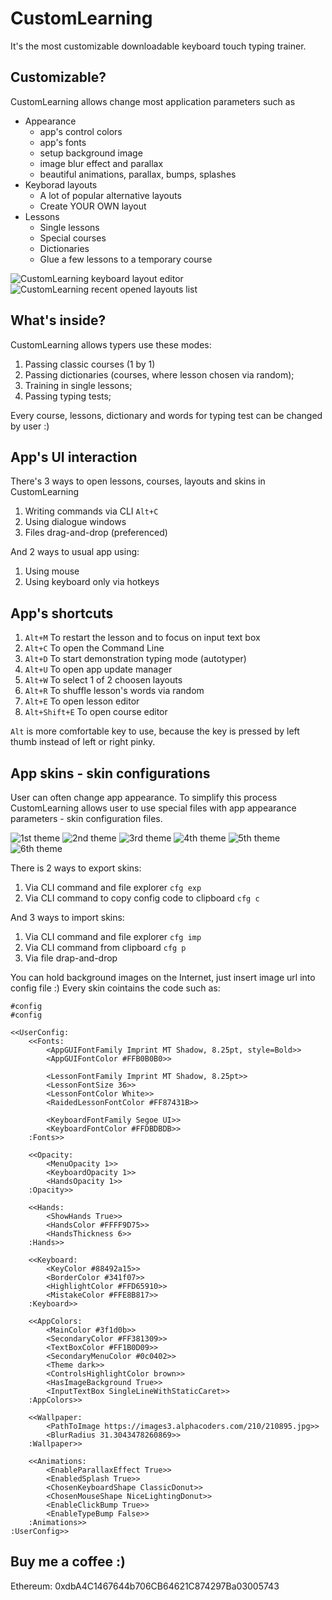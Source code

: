 # CustomLearning

It's the most customizable downloadable keyboard touch typing trainer.

## Customizable?
CustomLearning allows change most application parameters such as
* Appearance
  * app's control colors
  * app's fonts
  * setup background image
  * image blur effect and parallax
  * beautiful animations, parallax, bumps, splashes
* Keyborad layouts
  * A lot of popular alternative layouts 
  * Create YOUR OWN layout
* Lessons
  * Single lessons
  * Special courses
  * Dictionaries
  * Glue a few lessons to a temporary course

![CustomLearning keyboard layout editor](https://sun9-30.userapi.com/impg/sQPxzeaaMVphOO87xckej1wDDXU5I0-mrpEscw/Q2gXKQCkWec.jpg?size=1171x640&quality=95&sign=7ff35ba2e503f4b034b93ddf701ac252&type=album)
![CustomLearning recent opened layouts list](https://sun9-11.userapi.com/impg/VjMRgA550WxI7Q5F2hUu-fnxfoVcU9TUrLTluA/dGNmj9MVh9M.jpg?size=1171x640&quality=95&sign=b9dbdbed20da4be42ea8909e76bb782f&type=album)

  ## What's inside?
  CustomLearning allows typers use these modes:
   1. Passing classic courses (1 by 1)
   2. Passing dictionaries (courses, where lesson chosen via random);
   3. Training in single lessons;
   4. Passing typing tests;
 
 Every course, lessons, dictionary and words for typing test can be changed by user :)

## App's UI interaction
There's 3 ways to open lessons, courses, layouts and skins in CustomLearning
 1. Writing commands via CLI  `Alt+C`
 2. Using dialogue windows
 3. Files drag-and-drop (preferenced)

And 2 ways to usual app using:
 1. Using mouse
 2. Using keyboard only via hotkeys


## App's shortcuts
 1. `Alt+M` To restart the lesson and to focus on input text box
 2. `Alt+C` To open the Command Line
 3. `Alt+D` To start demonstration typing mode (autotyper)
 4. `Alt+U` To open app update manager
 5. `Alt+W` To select 1 of 2 choosen layouts
 6. `Alt+R` To shuffle lesson's words via random
 7. `Alt+E` To open lesson editor
 8. `Alt+Shift+E` To open course editor

 `Alt` is more comfortable key to use, because the key is pressed by left thumb instead of left or right pinky.

## App skins - skin configurations
User can often change app appearance. To simplify this process CustomLearning allows user to use special files with app appearance parameters - skin configuration files.

![1st theme](https://sun9-27.userapi.com/impg/FnDIXusEZFtcHkMlUFJ5ZYPbNt2Uyq-RWQI0zA/JZIq0UFRq_E.jpg?size=1120x640&quality=95&sign=6a21a61f41f1bb9e3945cfdd3edba99c&type=album)
![2nd theme](https://sun9-24.userapi.com/impg/bwqTF27IlbLP749Trb4yK2KbDHeCZtqgNFM_zA/0Z8dts1N5hY.jpg?size=1120x640&quality=95&sign=7ce4e703a48b4fcc004677ff52134506&type=album)
![3rd theme](https://sun9-52.userapi.com/impg/40i19vkVqh-MAFRsNFqCU0_Co66yi3Z1Bax81w/S0KN_ZpBy84.jpg?size=1120x640&quality=95&sign=9fb0ce45f76e63a0d239efc6ba624d37&type=album)
![4th theme](https://sun9-63.userapi.com/impg/4Sa8ehvDYT8C97qggSSNbWu71d2toNPrj0DLqA/nLBzmth_I5Q.jpg?size=1120x640&quality=95&sign=c219014f802486c51067262c03a048f6&type=album)
![5th theme](https://sun9-38.userapi.com/impg/n0XWGt4tYLDfcFbtWA9PlEV4kzJWyduPbbv9bg/zToyEbYyEoY.jpg?size=1120x640&quality=95&sign=d0a3acd9432c3e4531450dd5904982fc&type=album)
![6th theme](https://sun9-40.userapi.com/impg/lVh96sik6xTCZNZTWN31FaGfqdaX5ZRoxcx66g/6f-w2eophg8.jpg?size=1120x640&quality=95&sign=e86fe96fc12573acdb8a5fd1f86f06d3&type=album)

There is 2 ways to export skins:
 1. Via CLI command and file explorer `cfg exp` 
 2. Via CLI command to copy config code to clipboard `cfg c`

And 3 ways to import skins:
 1. Via CLI command and file explorer `cfg imp`
 2. Via CLI command from clipboard `cfg p`
 3. Via file drap-and-drop

You can hold background images on the Internet, just insert image url into config file :)
Every skin cointains the code such as:
```
#config
#config

<<UserConfig:
    <<Fonts:
        <AppGUIFontFamily Imprint MT Shadow, 8.25pt, style=Bold>>
        <AppGUIFontColor #FFB0B0B0>>

        <LessonFontFamily Imprint MT Shadow, 8.25pt>>
        <LessonFontSize 36>>
        <LessonFontColor White>>
        <RaidedLessonFontColor #FF87431B>>

        <KeyboardFontFamily Segoe UI>>
        <KeyboardFontColor #FFDBDBDB>>
    :Fonts>>

    <<Opacity:
        <MenuOpacity 1>>
        <KeyboardOpacity 1>>
        <HandsOpacity 1>>
    :Opacity>>

    <<Hands:
        <ShowHands True>>
        <HandsColor #FFFF9D75>>
        <HandsThickness 6>>
    :Hands>>

    <<Keyboard:
        <KeyColor #88492a15>>
        <BorderColor #341f07>>
        <HighlightColor #FFD65910>>
        <MistakeColor #FFE8B817>>
    :Keyboard>>

    <<AppColors:
        <MainColor #3f1d0b>>
        <SecondaryColor #FF381309>>
        <TextBoxColor #FF1B0D09>>
        <SecondaryMenuColor #0c0402>>
        <Theme dark>>
        <ControlsHighlightColor brown>>
        <HasImageBackground True>>
        <InputTextBox SingleLineWithStaticCaret>>
    :AppColors>>

    <<Wallpaper:
        <PathToImage https://images3.alphacoders.com/210/210895.jpg>>
        <BlurRadius 31.3043478260869>>
    :Wallpaper>>

    <<Animations:
        <EnableParallaxEffect True>>
        <EnabledSplash True>>
        <ChosenKeyboardShape ClassicDonut>>
        <ChosenMouseShape NiceLightingDonut>>
        <EnableClickBump True>>
        <EnableTypeBump False>>
    :Animations>>
:UserConfig>>
```
  

## Buy me a coffee :)
Ethereum: 0xdbA4C1467644b706CB64621C874297Ba03005743
